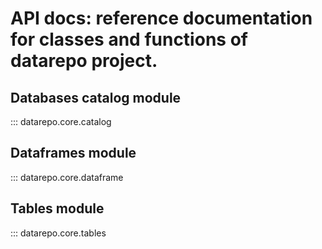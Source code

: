 # API docs: reference documentation for classes and functions of datarepo project.

## Databases catalog module

::: datarepo.core.catalog

## Dataframes module

::: datarepo.core.dataframe

## Tables module

::: datarepo.core.tables
